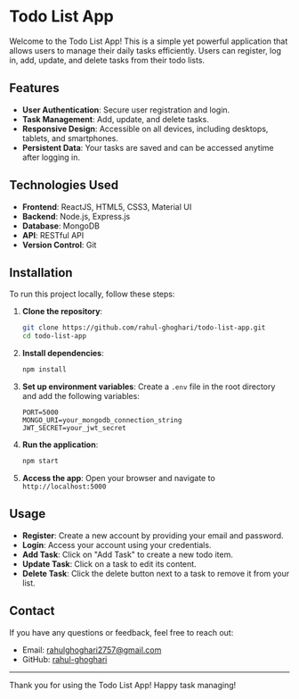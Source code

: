 # Todo List App

Welcome to the Todo List App! This is a simple yet powerful application that allows users to manage their daily tasks efficiently. Users can register, log in, add, update, and delete tasks from their todo lists.

## Features

- **User Authentication**: Secure user registration and login.
- **Task Management**: Add, update, and delete tasks.
- **Responsive Design**: Accessible on all devices, including desktops, tablets, and smartphones.
- **Persistent Data**: Your tasks are saved and can be accessed anytime after logging in.

## Technologies Used

- **Frontend**: ReactJS, HTML5, CSS3, Material UI
- **Backend**: Node.js, Express.js
- **Database**: MongoDB
- **API**: RESTful API
- **Version Control**: Git

## Installation

To run this project locally, follow these steps:

1. **Clone the repository**:
    ```bash
    git clone https://github.com/rahul-ghoghari/todo-list-app.git
    cd todo-list-app
    ```

2. **Install dependencies**:
    ```bash
    npm install
    ```

3. **Set up environment variables**:
    Create a `.env` file in the root directory and add the following variables:
    ```env
    PORT=5000
    MONGO_URI=your_mongodb_connection_string
    JWT_SECRET=your_jwt_secret
    ```

4. **Run the application**:
    ```bash
    npm start
    ```

5. **Access the app**:
    Open your browser and navigate to `http://localhost:5000`

## Usage

- **Register**: Create a new account by providing your email and password.
- **Login**: Access your account using your credentials.
- **Add Task**: Click on "Add Task" to create a new todo item.
- **Update Task**: Click on a task to edit its content.
- **Delete Task**: Click the delete button next to a task to remove it from your list.

## Contact

If you have any questions or feedback, feel free to reach out:

- Email: rahulghoghari2757@gmail.com
- GitHub: [rahul-ghoghari](https://github.com/rahul-ghoghari)

---

Thank you for using the Todo List App! Happy task managing!
